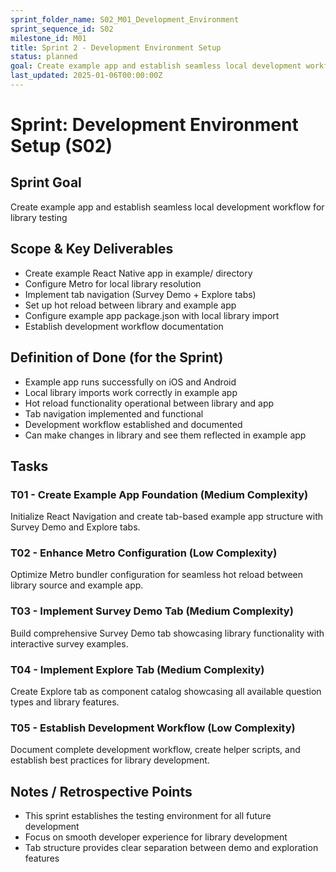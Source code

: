 ```yaml
---
sprint_folder_name: S02_M01_Development_Environment
sprint_sequence_id: S02
milestone_id: M01
title: Sprint 2 - Development Environment Setup
status: planned
goal: Create example app and establish seamless local development workflow for library testing
last_updated: 2025-01-06T00:00:00Z
---
```


# Sprint: Development Environment Setup (S02)

## Sprint Goal
Create example app and establish seamless local development workflow for library testing

## Scope & Key Deliverables
- Create example React Native app in example/ directory
- Configure Metro for local library resolution
- Implement tab navigation (Survey Demo + Explore tabs)
- Set up hot reload between library and example app
- Configure example app package.json with local library import
- Establish development workflow documentation

## Definition of Done (for the Sprint)
- Example app runs successfully on iOS and Android
- Local library imports work correctly in example app
- Hot reload functionality operational between library and app
- Tab navigation implemented and functional
- Development workflow established and documented
- Can make changes in library and see them reflected in example app

## Tasks

### T01 - Create Example App Foundation (Medium Complexity)
Initialize React Navigation and create tab-based example app structure with Survey Demo and Explore tabs.

### T02 - Enhance Metro Configuration (Low Complexity)
Optimize Metro bundler configuration for seamless hot reload between library source and example app.

### T03 - Implement Survey Demo Tab (Medium Complexity)
Build comprehensive Survey Demo tab showcasing library functionality with interactive survey examples.

### T04 - Implement Explore Tab (Medium Complexity)
Create Explore tab as component catalog showcasing all available question types and library features.

### T05 - Establish Development Workflow (Low Complexity)
Document complete development workflow, create helper scripts, and establish best practices for library development.

## Notes / Retrospective Points
- This sprint establishes the testing environment for all future development
- Focus on smooth developer experience for library development
- Tab structure provides clear separation between demo and exploration features